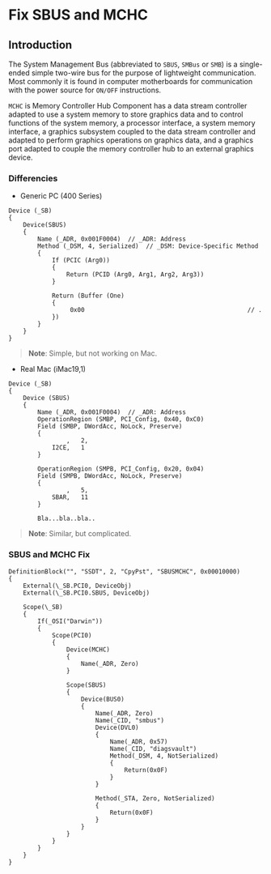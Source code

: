 # Fix SBUS and MCHC

## Introduction

The System Management Bus (abbreviated to `SBUS`, `SMBus` or `SMB`) is a single-ended simple two-wire bus for the purpose of lightweight communication. Most commonly it is found in computer motherboards for communication with the power source for `ON/OFF` instructions.

`MCHC` is Memory Controller Hub Component has a data stream controller adapted to use a system memory to store graphics data and to control functions of the system memory, a processor interface, a system memory interface, a graphics subsystem coupled to the data stream controller and adapted to perform graphics operations on graphics data, and a graphics port adapted to couple the memory controller hub to an external graphics device.

### Differencies

- Generic PC (400 Series)

```asl
Device (_SB)
{
    Device(SBUS)
    {
        Name (_ADR, 0x001F0004)  // _ADR: Address
        Method (_DSM, 4, Serialized)  // _DSM: Device-Specific Method
        {
            If (PCIC (Arg0))
            {
                Return (PCID (Arg0, Arg1, Arg2, Arg3))
            }

            Return (Buffer (One)
            {
                 0x00                                             // .
            })
        }
    }
}
```

> **Note**: Simple, but not working on Mac. 

- Real Mac (iMac19,1)

```asl
Device (_SB)
{
    Device (SBUS)
    {
        Name (_ADR, 0x001F0004)  // _ADR: Address
        OperationRegion (SMBP, PCI_Config, 0x40, 0xC0)
        Field (SMBP, DWordAcc, NoLock, Preserve)
        {
                ,   2, 
            I2CE,   1
        }

        OperationRegion (SMPB, PCI_Config, 0x20, 0x04)
        Field (SMPB, DWordAcc, NoLock, Preserve)
        {
                ,   5, 
            SBAR,   11
        }

        Bla...bla..bla..
```

> **Note**: Similar, but complicated.

### SBUS and MCHC Fix

```asl
DefinitionBlock("", "SSDT", 2, "CpyPst", "SBUSMCHC", 0x00010000)
{
	External(\_SB.PCI0, DeviceObj)
	External(\_SB.PCI0.SBUS, DeviceObj)
	
	Scope(\_SB) 
	{
		If(_OSI("Darwin"))
		{
			Scope(PCI0) 
			{
				Device(MCHC) 
				{
					Name(_ADR, Zero)
				}
				
				Scope(SBUS) 
				{
					Device(BUS0) 
					{
						Name(_ADR, Zero)
						Name(_CID, "smbus")
						Device(DVL0) 
						{
							Name(_ADR, 0x57)
							Name(_CID, "diagsvault")
							Method(_DSM, 4, NotSerialized)
							{
								Return(0x0F)
							}
						}
						
						Method(_STA, Zero, NotSerialized)
						{
							Return(0x0F)
						}
					}
				}
			}
		}
	}
}
```

